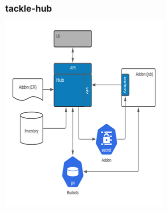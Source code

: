 # tackle-hub

<img src="https://github.com/mansam/tackle-hub/blob/main/tackle-hub.png" width="800" height="600">
